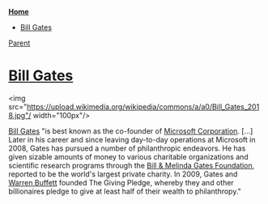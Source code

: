 <!-- START doctoc generated TOC please keep comment here to allow auto update -->
<!-- DON'T EDIT THIS SECTION, INSTEAD RE-RUN doctoc TO UPDATE -->
**[Home](#pages/blog/cv19/index)**

- [Bill Gates](#bill-gates)

<!-- END doctoc generated TOC please keep comment here to allow auto update -->

[Parent](#pages/blog/cv19/people/index)

# [Bill Gates](https://en.wikipedia.org/wiki/Bill_Gates)

<img src="https://upload.wikimedia.org/wikipedia/commons/a/a0/Bill_Gates_2018.jpg"/ width="100px"/>

[Bill Gates](https://en.wikipedia.org/wiki/Bill_Gates) "is best known as the 
co-founder of [Microsoft Corporation](#pages/blog/cv19/microsoft).
[...]
Later in his career and since leaving day-to-day operations at Microsoft in 
2008, Gates has pursued a number of philanthropic endeavors. He has given 
sizable amounts of money to various charitable organizations and scientific 
research programs through the 
[Bill & Melinda Gates Foundation](#pages/blog/cv19/bilmel), 
reported to be the world's largest private charity.  In 2009, Gates and 
[Warren Buffett](#pages/blog/cv19/people/warren-buggett) founded 
The Giving Pledge, whereby they and other billionaires pledge to give at least 
half of their wealth to philanthropy."

